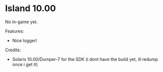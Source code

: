 # Island 10.00

No in-game yet.

Features:
* Nice logger!

Credits:
* Solaris 10.00/Dumper-7 for the SDK (i dont have the build yet, ill redump once i get it)
